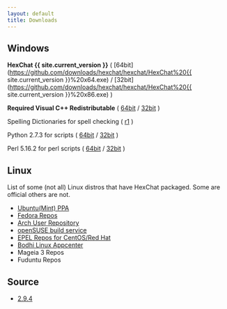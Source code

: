 ```yaml
---
layout: default
title: Downloads
---
```


## Windows
**HexChat {{ site.current_version }}** ( [64bit](https://github.com/downloads/hexchat/hexchat/HexChat%20{{ site.current_version }}%20x64.exe) / [32bit](https://github.com/downloads/hexchat/hexchat/HexChat%20{{ site.current_version }}%20x86.exe) )

**Required Visual C++ Redistributable** ( [64bit](https://www.microsoft.com/en-us/download/details.aspx?id=13523) / [32bit](https://www.microsoft.com/en-us/download/details.aspx?id=8328) )

Spelling Dictionaries for spell checking ( [r1](https://github.com/downloads/hexchat/hexchat/HexChat%20Spelling%20Dictionaries%20r1.exe) )

Python 2.7.3 for scripts ( [64bit](http://python.org/ftp/python/2.7.3/python-2.7.3.amd64.msi) / [32bit](http://python.org/ftp/python/2.7.3/python-2.7.3.msi) )

Perl 5.16.2 for perl scripts ( [64bit](https://github.com/downloads/hexchat/hexchat/Perl%205.16.2%20x64.msi) / [32bit](https://github.com/downloads/hexchat/hexchat/Perl%205.16.2%20x86.msi) )

## Linux
List of some (not all) Linux distros that have HexChat packaged. Some are official others are not.
- [Ubuntu(Mint) PPA](https://launchpad.net/~gwendal-lebihan-dev/+archive/hexchat-stable)
- [Fedora Repos](https://apps.fedoraproject.org/packages/hexchat)
- [Arch User Repository](https://aur.archlinux.org/packages.php?K=hexchat)
- [openSUSE build service](http://software.opensuse.org/package/hexchat)
- [EPEL Repos for CentOS/Red Hat](https://apps.fedoraproject.org/packages/hexchat)
- [Bodhi Linux Appcenter](http://appcenter.bodhilinux.com/software/showDesc/HexChat%20-%20IRC)
- Mageia 3 Repos
- Fuduntu Repos

## Source
- [2.9.4](https://github.com/downloads/hexchat/hexchat/hexchat-2.9.4.tar.xz)
